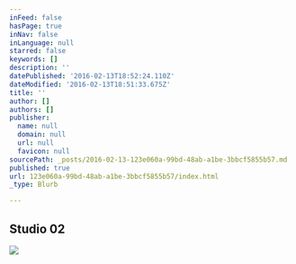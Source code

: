 ```yaml
---
inFeed: false
hasPage: true
inNav: false
inLanguage: null
starred: false
keywords: []
description: ''
datePublished: '2016-02-13T18:52:24.110Z'
dateModified: '2016-02-13T18:51:33.675Z'
title: ''
author: []
authors: []
publisher:
  name: null
  domain: null
  url: null
  favicon: null
sourcePath: _posts/2016-02-13-123e060a-99bd-48ab-a1be-3bbcf5855b57.md
published: true
url: 123e060a-99bd-48ab-a1be-3bbcf5855b57/index.html
_type: Blurb

---
```

## Studio 02
![](https://the-grid-user-content.s3-us-west-2.amazonaws.com/e09118d4-9c4a-46be-868a-05fb26f3e5d5.png)